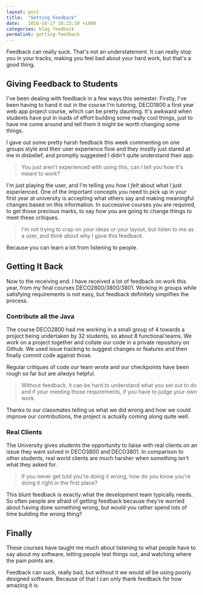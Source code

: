 ```yaml
---
layout: post
title:  "Getting Feedback"
date:   2016-10-17 10:23:10 +1000
categories: blog feedback
permalink: getting-feedback
---
```

Feedback can really suck. That's not an understatement. It can really stop you in your tracks, making you feel bad about your hard work, but that's a good thing.

## Giving Feedback to Students
I've been dealing with feedback in a few ways this semester. Firstly, I've been having to hand it out in the course I'm tutoring, DECO1800 a first year web app project course, which can be pretty daunting. It's awkward when students have put in loads of effort building some really cool things, just to have me come around and tell them it might be worth changing some things.

I gave out some pretty harsh feedback this week commenting on one groups style and their user experience flow and they mostly just stared at me in disbelief, and promptly suggested I didn't quite understand their app.

> You just aren't experienced with using this, can I tell you how it's meant to work?

I'm just playing the user, and I'm telling you _how I felt_ about what I just experienced. One of the important concepts you need to pick up in your first year at university is accepting what others say and making meaningful changes based on this information. In successive courses you are required, to get those precious marks, to say _how_ you are going to change things to meet these critiques.

> I'm not trying to crap on your ideas or your layout, but listen to me as a user, and think about why I gave this feedback.

Because you can learn a lot from listening to people.

## Getting It Back
Now to the receiving end. I have received a lot of feedback on work this year, from my final courses DECO2800/3800/3801. Working in groups while satisfying requirements is not easy, but feedback definitely simplifies the process.

### Contribute all the Java
The course DECO2800 had me working in a small group of 4 towards a project being undertaken by 32 students, so about 8 functional teams. We work on a project together and collate our code in a private repository on Github. We used issue tracking to suggest changes or features and then finally commit code against those.

Regular critiques of code our team wrote and our checkpoints have been rough so far but are _always_ helpful.

>Without feedback, it can be hard to understand what you set out to do and if your meeting those requirements, if you have to judge your own work.

Thanks to our classmates telling us what we did wrong and how we could improve our contributions, the project is actually coming along quite well.

### Real Clients
The University gives students the opportunity to liaise with real clients on an issue they want solved in DECO3800 and DECO3801. In comparison to other students, real world clients are much harsher when something isn't what they asked for.

>If you never get told you're doing it wrong, how do you know you're doing it right in the first place?

This blunt feedback is exactly what the development team typically needs. So often people are afraid of getting feedback because they're worried about having done something wrong, but would you rather spend lots of time building the wrong thing?

## Finally
These courses have taught me much about listening to what people have to say about my software, letting people test things out, and watching where the pain points are.

Feedback can suck, really bad, but without it we would all be using poorly designed software. Because of that I can only thank feedback for how amazing it is.